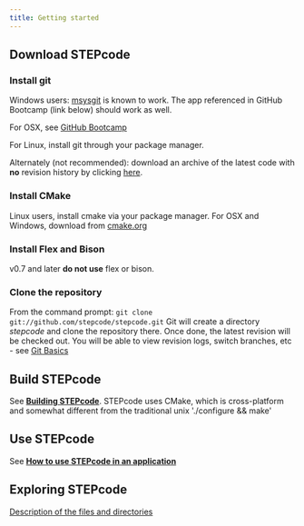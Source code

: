 ```yaml
---
title: Getting started
---
```


Download STEPcode
-----------------

### Install git

Windows users: [msysgit](http://code.google.com/p/msysgit/) is known to
work. The app referenced in GitHub Bootcamp (link below) should work as
well.

For OSX, see [GitHub
Bootcamp](https://help.github.com/articles/set-up-git)

For Linux, install git through your package manager.

Alternately (not recommended): download an archive of the latest code
with **no** revision history by clicking
[here](https://github.com/stepcode/stepcode/zipball/master).

### Install CMake

Linux users, install cmake via your package manager. For OSX and
Windows, download from
[cmake.org](http://cmake.org/cmake/resources/software.html)

### Install Flex and Bison

v0.7 and later **do not use** flex or bison.

### Clone the repository

From the command prompt:
`git clone git://github.com/stepcode/stepcode.git` Git will create a
directory *stepcode* and clone the repository there. Once done, the
latest revision will be checked out. You will be able to view revision
logs, switch branches, etc - see [Git
Basics](http://git-scm.com/book/en/Getting-Started-Git-Basics)

Build STEPcode
--------------

See **[Building STEPcode](Building_STEPcode.html)**. STEPcode uses
CMake, which is cross-platform and somewhat different from the
traditional unix './configure && make'

Use STEPcode
------------

See **[How to use STEPcode in an
application](How_to_use_STEPcode_in_an_application.html)**

Exploring STEPcode
------------------

[Description of the files and
directories](Files_and_directories.html)
